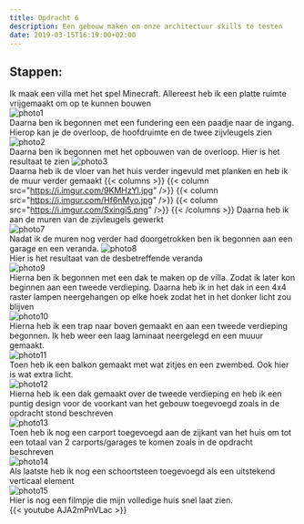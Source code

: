 ```yaml
---
title: Opdracht 6
description: Een gebouw maken om onze architectuur skills te testen
date: 2019-03-15T16:19:00+02:00
---
```

## Stappen:
Ik maak een villa met het spel Minecraft.
Allereest heb ik een platte ruimte vrijgemaakt om op te kunnen bouwen  
![photo1](https://i.imgur.com/rpZjpVH.jpg)   
Daarna ben ik begonnen met een fundering een een paadje naar de ingang. Hierop kan je de overloop, de hoofdruimte en de twee zijvleugels zien  
![photo2](https://i.imgur.com/DpWQH2B.jpg)   
Daarna ben ik begonnen met het opbouwen van de overloop. Hier is het resultaat te zien 
![photo3](https://i.imgur.com/B4IV5lg.jpg)  
Daarna heb ik de vloer van het huis verder ingevuld met planken en heb ik de muur verder gemaakt
{{< columns >}}
{{< column src="https://i.imgur.com/9KMHzYl.jpg" />}}
{{< column src="https://i.imgur.com/Hf6nMyo.jpg" />}}
{{< column src="https://i.imgur.com/Sxingi5.png" />}}
{{< /columns >}}
Daarna heb ik aan de muren van de zijvleugels gewerkt  
![photo7](https://i.imgur.com/nMoVOus.jpg)  
Nadat ik de muren nog verder had doorgetrokken ben ik begonnen aan een garage en een veranda.
![photo8](https://i.imgur.com/ik8IOL5.jpg)  
Hier is het resultaat van de desbetreffende veranda  
![photo9](https://i.imgur.com/dNEf1Iz.jpg)  
Hierna ben ik begonnen met een dak te maken op de villa. Zodat ik later kon beginnen aan een tweede verdieping. Daarna heb ik in het dak in een 4x4 raster lampen neergehangen op elke hoek zodat het in het donker licht zou blijven  
![photo10](https://i.imgur.com/BU0N1D3.png)  
Hierna heb ik een trap naar boven gemaakt en aan een tweede verdieping begonnen. Ik heb weer een laag laminaat neergelegd en een muuur gemaakt.  
![photo11](https://i.imgur.com/m045yTr.jpg)  
Toen heb ik een balkon gemaakt met wat zitjes en een zwembed. Ook hier is wat extra licht.  
![photo12](https://i.imgur.com/SukGUHI.jpg)  
Hierna heb ik een dak gemaakt over de tweede verdieping en heb ik een puntig design voor de voorkant van het gebouw toegevoegd zoals in de opdracht stond beschreven  
![photo13](https://i.imgur.com/84QSfKD.jpg)  
Toen heb ik nog een carport toegevoegd aan de zijkant van het huis om tot een totaal van 2 carports/garages te komen zoals in de opdracht beschreven   
![photo14](https://i.imgur.com/5RhxPRk.jpg)  
Als laatste heb ik nog een schoortsteen toegevoegd als een uitstekend verticaal element  
![photo15](https://i.imgur.com/5I2EH9O.jpg)  
Hier is nog een filmpje die mijn volledige huis snel laat zien.  
{{< youtube AJA2mPnVLac >}}